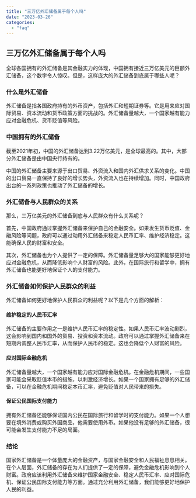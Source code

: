 ```yaml
---
title: "三万亿外汇储备属于每个人吗"
date: "2023-03-26"
categories: 
  - "faq"
---
```


## 三万亿外汇储备属于每个人吗

全球各国拥有的外汇储备是其金融实力的体现，中国拥有接近三万亿美元的巨额外汇储备，这个数字令人惊叹。但是，这样庞大的外汇储备到底属于哪些人呢？

### 什么是外汇储备

外汇储备是指各国政府持有的外币资产，包括外汇和短期证券等。它是用来应对国际贸易、资本流动和货币政策方面的挑战的。外汇储备量越大，一个国家越有能力应对金融危机、货币贬值等风险。

### 中国拥有的外汇储备

截至2021年初，中国的外汇储备达到3.22万亿美元，是全球最高的。其中，大部分外汇储备是由中国央行持有的。

中国的外汇储备主要来源于出口贸易、外资流入和国内外汇供求关系的变化。中国的出口贸易一直保持了良好的增长势头，外资流入也在持续增加。同时，中国政府出台的一系列政策也推动了外汇储备的增长。

### 外汇储备与人民群众的关系

那么，三万亿美元的外汇储备到底与人民群众有什么关系呢？

首先，中国政府通过掌握外汇储备来保护自己的金融安全。如果发生货币贬值、金融风险等问题，政府可以通过动用外汇储备来稳定人民币汇率、维护经济稳定。这能确保人民的财富和安全。

其次，外汇储备也为个人提供了一定的保障。外汇储备量足够大的国家能够更好地应对金融危机，从而降低影响个人财富的风险。此外，在国际旅行和留学中，拥有外汇储备也能更好地保证个人的支付能力。

### 外汇储备如何保护人民群众的利益

外汇储备如何更好地保护人民群众的利益呢？以下是几个方面的解析：

#### 维护稳定的人民币汇率

外汇储备的主要作用之一是维护人民币汇率的稳定性。如果人民币汇率波动剧烈，这会影响到国内和国外的贸易、投资和资本流动。政府可以通过掌握外汇储备来在短期内调整人民币汇率，从而保护人民币的稳定。这也会降低个人财富的风险。

#### 应对国际金融危机

外汇储备量越大，一个国家越有能力应对国际金融危机。在金融危机期间，一些国家可能会采取贬值本币的措施，以刺激经济增长。如果一个国家拥有足够的外汇储备，可以在金融危机期间稳定本币汇率，避免贬值对人民带来的损失。

#### 保证公民国际支付能力

拥有外汇储备还能够保证国内公民在国际旅行和留学时的支付能力。如果一个人想要在境外消费或购买外国商品，他需要使用外币。如果他没有足够的外汇储备，很可能会发生支付能力不足的局面。

### 结论

国家外汇储备是一个体量庞大的金融资产，与国家金融安全和人民福祉息息相关。在个人层面，外汇储备的存在为人们提供了一定的保障，避免金融危机影响到个人财富。政府应该利用外汇储备来维护国家金融安全、稳定人民币汇率、应对国际危机、保证公民国际支付能力等方面。通过充分利用外汇储备，我们能够更好地保护人民的利益。
